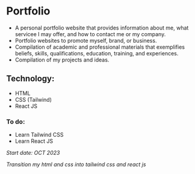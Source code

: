 # Portfolio
- A personal portfolio website that provides information about me, what servicee I may offer, and how to contact me or my company. 
- Portfolio websites  to promote myself, brand, or business.
- Compilation of academic and professional materials that exemplifies beliefs, skills, qualifications, education, training, and experiences.
- Compilation of my projects and ideas.
  
## Technology:
- HTML
- CSS (Tailwind)
- React JS

### To do:
- Learn Tailwind CSS
- Learn React JS


_Start date: OCT 2023_


_Transition my html and css into tailwind css and react js_
